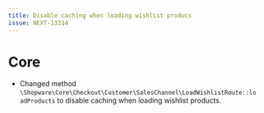 ```yaml
---
title: Disable caching when loading wishlist producs
issue: NEXT-13314
---
```

# Core
* Changed method `\Shopware\Core\Checkout\Customer\SalesChannel\LoadWishlistRoute::loadProducts` to disable caching when loading wishlist products.
 
